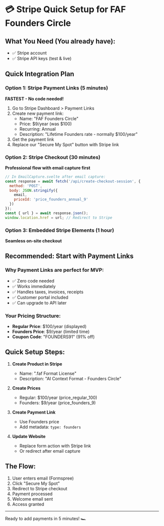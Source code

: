 # 💳 Stripe Quick Setup for FAF Founders Circle

## What You Need (You already have):
- ✅ Stripe account
- ✅ Stripe API keys (test & live)

## Quick Integration Plan

### Option 1: Stripe Payment Links (5 minutes)
**FASTEST - No code needed!**

1. Go to Stripe Dashboard > Payment Links
2. Create new payment link:
   - Name: "FAF Founders Circle"
   - Price: $9/year (was $100)
   - Recurring: Annual
   - Description: "Lifetime Founders rate - normally $100/year"
3. Get the payment link
4. Replace our "Secure My Spot" button with Stripe link

### Option 2: Stripe Checkout (30 minutes)
**Professional flow with email capture first**

```javascript
// In EmailCapture.svelte after email capture:
const response = await fetch('/api/create-checkout-session', {
  method: 'POST',
  body: JSON.stringify({ 
    email,
    priceId: 'price_founders_annual_9' 
  })
});
const { url } = await response.json();
window.location.href = url; // Redirect to Stripe
```

### Option 3: Embedded Stripe Elements (1 hour)
**Seamless on-site checkout**

## Recommended: Start with Payment Links

### Why Payment Links are perfect for MVP:
- ✅ Zero code needed
- ✅ Works immediately  
- ✅ Handles taxes, invoices, receipts
- ✅ Customer portal included
- ✅ Can upgrade to API later

### Your Pricing Structure:
- **Regular Price**: $100/year (displayed)
- **Founders Price**: $9/year (limited time)
- **Coupon Code**: "FOUNDERS91" (91% off)

## Quick Setup Steps:

1. **Create Product in Stripe**
   - Name: ".faf Format License"
   - Description: "AI Context Format - Founders Circle"

2. **Create Prices**
   - Regular: $100/year (price_regular_100)
   - Founders: $9/year (price_founders_9)

3. **Create Payment Link**
   - Use Founders price
   - Add metadata: `type: founders`

4. **Update Website**
   - Replace form action with Stripe link
   - Or redirect after email capture

## The Flow:
1. User enters email (Formspree)
2. Click "Secure My Spot"
3. Redirect to Stripe checkout
4. Payment processed
5. Welcome email sent
6. Access granted

---
Ready to add payments in 5 minutes! 🏎️